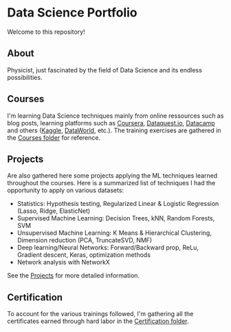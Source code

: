 # Data Science Portfolio
Welcome to this repository!

## About
Physicist, just fascinated by the field of Data Science and its endless possibilities.

## Courses
I'm learning Data Science techniques mainly from online ressources such as blog posts, learning platforms such as [Coursera](http://www.coursera.org), [Dataquest.io](http://www.dataquest.io), [Datacamp](http://www.datacamp.com) and others ([Kaggle](http://www.kaggle.com), [DataWorld](http://data.world), etc.).
The training exercises are gathered in the [Courses folder](_Courses/) for reference.

## Projects
Are also gathered here some projects applying the ML techniques learned throughout the courses.  Here is a summarized list of techniques I had the opportunity to apply on various datasets:
- Statistics: Hypothesis testing, Regularized Linear & Logistic Regression (Lasso, Ridge, ElasticNet)
- Supervised Machine Learning: Decision Trees, kNN, Random Forests, SVM
- Unsupervised Machine Learning: K Means & Hierarchical Clustering, Dimension reduction (PCA, TruncateSVD, NMF)
- Deep learning/Neural Networks: Forward/Backward prop, ReLu, Gradient descent, Keras, optimization methods
- Network analysis with NetworkX

See the [Projects](_Projects/README.md) for more detailed information.

## Certification
To account for the various trainings followed, I'm gathering all the certificates earned through hard labor in the [Certification folder](_Certifications).